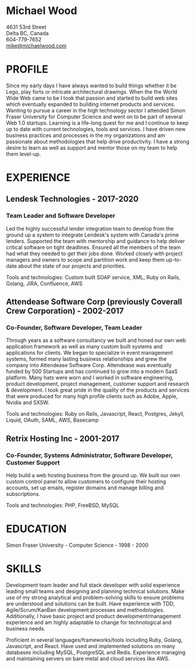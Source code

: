# Michael Wood

4631 53rd Street \
Delta BC, Canada \
604-779-7652 \
mike@michaelwood.com

# PROFILE

Since my early days I have always wanted to build things whether it be Lego, play forts or intricate architectural drawings. When the the World Wide Web came to be I took that passion and started to build web sites which eventually expanded to building internet products and services. Wanting to pursue a career in the high technology sector I attended Simon Fraser University for Computer Science and went on to be part of several Web 1.0 startups. Learning is a life-long quest for me and I continue to keep up to date with current technologies, tools and services. I have driven new business practices and processes in the my organizations and am passionate about methodologies that help drive productivity.  I have a strong desire to learn as well as support and mentor those on my team to help them level-up.

# EXPERIENCE

## Lendesk Technologies - 2017-2020

### Team Leader and Software Developer

Led the highly successful lender integration team to develop from the ground up a system to integrate Lendesk's system with Canada's prime lenders. Supported the team with mentorship and guidance to help deliver critical software on tight deadlines. Ensured all the members of the team had what they needed to get their jobs done. Worked closely with project managers and owners to scope and partition work and keep them up-to-date about the state of our projects and priorities.

Tools and technologies: Custom built SOAP service, XML, Ruby on Rails, Golang, JIRA, Confluence, AWS

## Attendease Software Corp (previously Coverall Crew Corporation) - 2002-2017

### Co-Founder, Software Developer, Team Leader

Through years as a software consultancy we built and honed our own web application framework as well as many custom built systems and applications for clients. We began to specialize in event management systems, formed many lasting business relationships and grew the company into Attendease Software Corp. Attendease was eventually funded by 500 Startups and has continued to grow into a modern SaaS platform. Many hats were worn and I worked in software engineering, product development, project management, customer support and research & development. I took great pride in the quality of the products and services that were produced for many high profile clients such as Adobe, Apple, Nvidia and SXSW.

Tools and technologies: Ruby on Rails, Javascript, React, Postgres, Jekyll, Liquid, OAuth, SAML, AWS, Basecamp

## Retrix Hosting Inc - 2001-2017

### Co-Founder, Systems Administrator, Software Developer, Customer Support

Help build a web hosting business from the ground up. We built our own custom control panel to allow customers to configure their hosting accounts, set up emails, register domains and manage billing and subscriptions.

Tools and technologies: PHP, FreeBSD, MySQL

# EDUCATION

Simon Fraser University - Computer Science - 1998 - 2000

# SKILLS

Development team leader and full stack developer with solid experience leading small teams and designing and planning technical solutions. Make use of my strong analytical and problem-solving skills to ensure problems are understood and solutions can be built. Have experience with TDD, Agile/Scrum/KanBan development processes and methodologies. Additionally, I have basic project and product development/management experience and am highly adaptable to change for technological and business needs.

Proficient in several languages/frameworks/tools including Ruby, Golang, Javascript, and React. Have used and implemented solutions on many databases including MySQL, PostgreSQL and Redis. Experience managing and maintaining servers on bare metal and cloud services like AWS.
